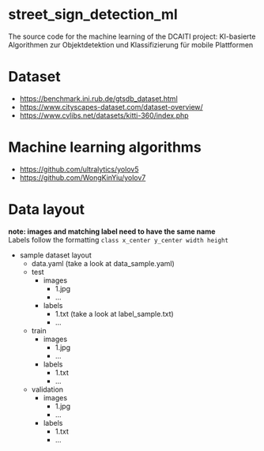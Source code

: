 # street_sign_detection_ml
The source code for the machine learning of the DCAITI project: KI-basierte Algorithmen zur Objektdetektion und Klassifizierung für mobile Plattformen

# Dataset
* https://benchmark.ini.rub.de/gtsdb_dataset.html
* https://www.cityscapes-dataset.com/dataset-overview/
* https://www.cvlibs.net/datasets/kitti-360/index.php

# Machine learning algorithms
* https://github.com/ultralytics/yolov5
* https://github.com/WongKinYiu/yolov7

# Data layout
**note: images and matching label need to have the same name** <br/>
Labels follow the formatting `class x_center y_center width height`

* sample dataset layout
  * data.yaml (take a look at data_sample.yaml)
  * test
    * images
      * 1.jpg
      * ...
    * labels
      * 1.txt (take a look at label_sample.txt)
      * ...
  * train
    * images
      * 1.jpg
      * ...
    * labels
      * 1.txt
      * ...
  * validation
    * images
      * 1.jpg
      * ...
    * labels
      * 1.txt
      * ...
